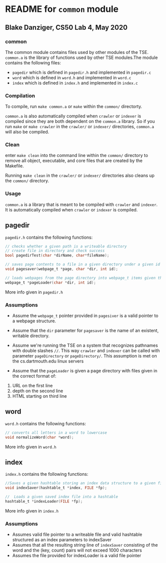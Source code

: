 README for `common` module
=====
Blake Danziger, CS50 Lab 4, May 2020
---

### common
The common module contains files used by other modules of the TSE. `common.a` is the library of functions used by other TSE modules.The module contains the following files:
- `pagedir` which is defined in `pagedir.h` and implemented in `pagedir.c`
- `word` which is defined in `word.h` and implemented in `word.c`
- `index` which is defined in `index.h` and implemented in `index.c`

### Compilation

To compile, run `make common.a` or `make` within the `common/` directorty.

`common.a` is also automatically compiled when `crawler` or `indexer` is compiled since they are both dependent on the `common.a` library. So if you run `make` or `make crawler` in the `crawler/` or `indexer/` directories, `common.a` will also be compiled.

### Clean

enter `make clean` into the command line within the `common/` directory to remove all object, executable, and core files that are created by the Makefile.

Running `make clean` in the `crawler/` or `indexer/` directories also cleans up the `common/` directory.

### Usage

`common.a` is a library that is meant to be compiled with `crawler` and `indexer`. It is automatically compiled when `crawler` or `indexer` is compiled.


## pagedir

`pagedir.h` contains the following functions:

```c
// checks whether a given path is a writeable directory
// create file in directory and check success
bool pagedirTest(char *dirName, char*fileName);

// saves page contents to a file in a given directory under a given id name
void pagesaver(webpage_t *page, char *dir, int id);

// loads webpages from the page directory into webpage_t items given the ID
webpage_t *pageLoader(char *dir, int id);
```

More info given in `pagedir.h`

### Assumptions

- Assume the `webpage_t` pointer provided in `pagesiver` is a valid pointer to a webpage structure.

- Assume that the `dir` parameter for `pagesaver` is the name of an existent, writable directory.

- Assume we're running the TSE on a system that recognizes pathnames with double slashes `//`. 
This way `crawler` and `indexer` can be called with parameter `pageDirectory` or `pageDirectory/`.
This assumption is met on the cs.dartmouth.edu linux servers

- Assume that the `pageLoader` is given a page directory with files given in the correct format of:

1.  URL on the first line
2.  depth on the second line
3.  HTML starting on third line


## word

`word.h` contains the following functions:

```c
// converts all letters in a word to lowercase
void normalizeWord(char *word);
```

More info given in `word.h`

## index

`index.h` contains the following functions:

```c
//Saves a given hashtable storing an index data structure to a given file
void indexSaver(hashtable_t *index, FILE *fp);

//  Loads a given saved index file into a hashtable
hashtable_t *indexLoader(FILE *fp);
```

More info given in `index.h`

### Assumptions

- Assumes valid file pointer to a writeable file and valid hashtable structured as an index parameters to indexSaver
- Assumes that all the resulting string line of `indexSaver` consisting of the word and the (key, count) pairs will not exceed 1000 characters
- Assumes the file provided for indexLoader is a valid file pointer


